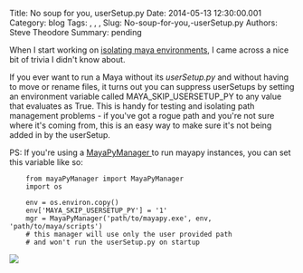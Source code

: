 Title: No soup for you, userSetup.py
Date: 2014-05-13 12:30:00.001
Category: blog
Tags: , , , 
Slug: No-soup-for-you,-userSetup.py
Authors: Steve Theodore
Summary: pending

When I start working on [isolating maya environments,](http://techartsurvival.blogspot.com/2014/05/what-happens-at-startup.html) I came across a nice bit of trivia I didn't know about.  
  
If you ever want to run a Maya without its _userSetup.py_ and without having to move or rename files, it turns out you can suppress userSetups by setting an environment variable called MAYA_SKIP_USERSETUP_PY to any value that evaluates as True.  This is handy for testing and isolating path management problems - if you've got a rogue path and you're not sure where it's coming from, this is an easy way to make sure it's not being added in by the userSetup.  
  
PS: If you're using a [MayaPyManager ](http://techartsurvival.blogspot.com/2014/05/what-happens-at-startup.html)to run mayapy instances, you can set this variable like so:  

    
    
      
        from mayaPyManager import MayaPyManager  
        import os  
      
        env = os.environ.copy()  
        env['MAYA_SKIP_USERSETUP_PY'] = '1'  
        mgr = MayaPyManager('path/to/mayapy.exe', env, 'path/to/maya/scripts')  
        # this manager will use only the user provided path  
        # and won't run the userSetup.py on startup  
    
    
    
      
    

[![](http://4.bp.blogspot.com/_U3jHsmZuyeg/TLr6UM2AS-I/AAAAAAAADg0/1BFasu5yW70/s1600/obama_poster_soup_nazi.gif)](http://4.bp.blogspot.com/_U3jHsmZuyeg/TLr6UM2AS-I/AAAAAAAADg0/1BFasu5yW70/s1600/obama_poster_soup_nazi.gif)
    
    
      
    

